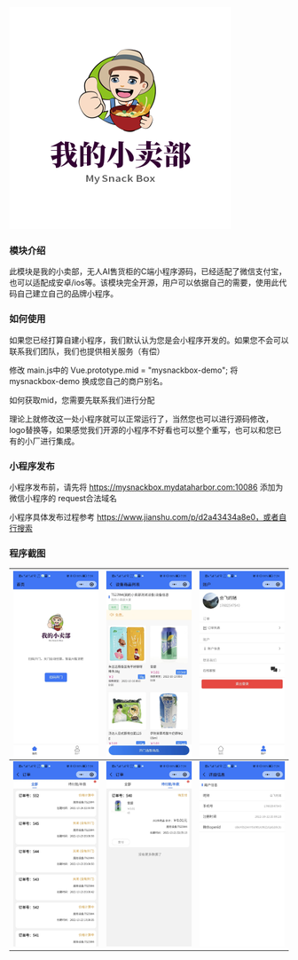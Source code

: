 ![](./doc-resource/logo.jpg)

### 模块介绍

此模块是我的小卖部，无人AI售货柜的C端小程序源码，已经适配了微信支付宝，也可以适配成安卓/ios等。该模块完全开源，用户可以依据自己的需要，使用此代码自己建立自己的品牌小程序。

### 如何使用

如果您已经打算自建小程序，我们默认认为您是会小程序开发的。如果您不会可以联系我们团队，我们也提供相关服务（有偿）

修改 main.js中的 Vue.prototype.mid = "mysnackbox-demo"; 将 mysnackbox-demo 换成您自己的商户别名。

如何获取mid，您需要先联系我们进行分配

理论上就修改这一处小程序就可以正常运行了，当然您也可以进行源码修改，logo替换等，如果感觉我们开源的小程序不好看也可以整个重写，也可以和您已有的小厂进行集成。

### 小程序发布

小程序发布前，请先将 https://mysnackbox.mydataharbor.com:10086  添加为微信小程序的 request合法域名

小程序具体发布过程参考 https://www.jianshu.com/p/d2a43434a8e0，或者自行搜索

### 程序截图

| ![](./doc-resource/home.jpg) | ![](./doc-resource/terminal-goods.jpg) | ![](./doc-resource/center.jpg) |
| ------------------------------------------------------------ | ------------------------------------------------------------ | ------------------------------------------------------------ |
| ![](./doc-resource/order.jpg) | ![](./doc-resource/order2.jpg) | ![](./doc-resource/userinfo.jpg) |


